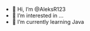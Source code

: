 - 👋 Hi, I’m @AleksR123
- 👀 I’m interested in ...
- 🌱 I’m currently learning Java


<!---
AleksR123/AleksR123 is a ✨ special ✨ repository because its `README.md` (this file) appears on your GitHub profile.
You can click the Preview link to take a look at your changes.
--->
